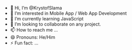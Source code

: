 - 👋 Hi, I’m @KrystofSlama
- 👀 I’m interested in Mobile App / Web App Development
- 🌱 I’m currently learning JavaScript
- 💞️ I’m looking to collaborate on any project.
- 📫 How to reach me ...
- 😄 Pronouns: He/Him
- ⚡ Fun fact: ...

<!---
KrystofSlama/KrystofSlama is a ✨ special ✨ repository because its `README.md` (this file) appears on your GitHub profile.
You can click the Preview link to take a look at your changes.
--->
